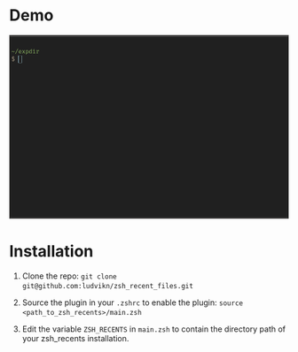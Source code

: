 # Demo
![](./docs/gif_demos/demo_1.gif)

# Installation

1. Clone the repo:
```git clone git@github.com:ludvikn/zsh_recent_files.git```
 
2. Source the plugin in your ```.zshrc``` to enable the plugin:
```source <path_to_zsh_recents>/main.zsh```

3. Edit the variable ```ZSH_RECENTS``` in ```main.zsh``` to contain 
   the directory path of your zsh_recents installation.


